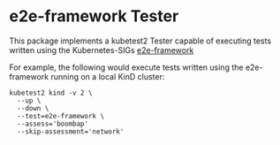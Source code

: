 # e2e-framework Tester

This package implements a kubetest2 Tester capable of executing tests written using the Kubernetes-SIGs [e2e-framework](https://github.com/kubernetes-sigs/e2e-framework)

For example, the following would execute tests written using the e2e-framework running on a local KinD cluster:

```
kubetest2 kind -v 2 \
  --up \
  --down \
  --test=e2e-framework \
  --assess='boombap'
  --skip-assessment='network'
```